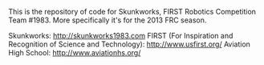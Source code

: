 This is the repository of code for Skunkworks, FIRST Robotics Competition Team #1983.  More specifically it's for the 2013 FRC season.

Skunkworks: http://skunkworks1983.com
FIRST (For Inspiration and Recognition of Science and Technology): http://www.usfirst.org/
Aviation High School: http://www.aviationhs.org/
